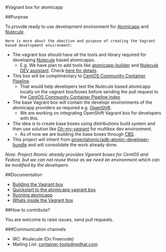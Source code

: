 #Vagrant box for atomicapp

##Purpose

To provide ready to use  development environment for [Atomicapp](https://github.com/projectatomic/atomicapp) and [Nulecule](https://github.com/projectatomic/atomicapp).

`Here is more about the obective and purpose of creating the Vagrant based development environment:`

* The vagrant box should have all the tools and library required for developing [Nulecule](https://github.com/projectatomic/atomicapp) based atomicapps.
    * E.g. We have plan to add tools like [atomicapp-builder](https://github.com/bkabrda/atomicapp-builder) and [Nulecule DEV assistant](https://github.com/devassistant/dap-nulecule). Check [here for details](https://github.com/LalatenduMohanty/centos7-container-app-vagrant-box/labels/enhancement)
* This box will be complimentary to [CentOS Community Container Pipeline](http://wiki.centos.org/ContainerPipeline).
    * That would help developers test the Nulecule based atomicapp locally on the vagrant box/boxes before sending the pull request to the [CentOS Community Container Pipeline index](https://github.com/kbsingh/cccp-index)
* The base Vagrant box will contain the developr environments of the atomicapp providers as required e.g.  [OpenShift](https://github.com/openshift).
    * We are working on integrating OpenShift Vagrant box for developers with this.
* The idea is to create base boxes using distributions build system and then use solution like [Oh-my-vagrant](https://github.com/purpleidea/oh-my-vagrant) for multibox dev environment.
    * As of now we are building the base boxes through [CBS](http://cbs.centos.org/koji/).
* This project will inherit from [projectatomic/adb-atomic-developer-bundle](https://github.com/projectatomic/adb-atomic-developer-bundle/) and will consolidate the work already done.

*Note:*
*Project Atomic already provides Vgarant boxes for CentOS and Fedora, but we can not reuse those as we need an environment which can be modified by the developers.*

##Documentation

* [Building the Vagrant box](docs/build.rst)
* [Quickstart to the atomicapp vagrant box](docs/quickstart.rst)
* [Running atomicapp](docs/runningatomicapp.rst)
* [Whats inside the Vagrant box](docs/whatsinside.rst)

##How to contribute?

You are welcome to raise issues, send pull requests.

###Communication channels

* IRC: #nulecule (On Freenode)
* Mailing List: [container-tools@redhat.com](https://www.redhat.com/mailman/listinfo/container-tools)
